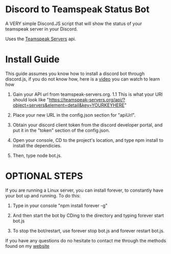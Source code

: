 # Discord to Teamspeak Status Bot
A VERY simple Discord.JS script that will show the status of your teamspeak server in your Discord.

Uses the [Teamspeak Servers](https://teamspeak-servers.org/) api.

# Install Guide
This guide assumes you know how to install a discord bot through discord.js, if you do not know how, here is a [video](https://www.youtube.com/watch?v=Z-tc91hArlM) you can watch to learn how

1. Gain your API url from teamspeak-servers.org.
  1.1 This is what your URl should look like "https://teamspeak-servers.org/api/?object=servers&element=detail&key=YOURKEYHERE"

2. Place your new URL in the config.json section for "apiUrl".

3. Obtain your discord client token from the discord developer portal, and put it in the "token" section of the config.json.

4. Open your console, CD to the project's location, and type npm install to install the dependicies.

5. Then, type node bot.js.

# OPTIONAL STEPS
If you are running a Linux server, you can install forever, to constantly have your bot up and running.
To do this:

1. Type in your console "npm install forever -g"

2. And then start the bot by CDing to the directory and typing forever start bot.js

3. To stop the bot/restart, use forever stop bot.js and forever restart bot.js.



If you have any questions do no hesitate to contact me through the methods found on my [website](https://sgfu.tv)


